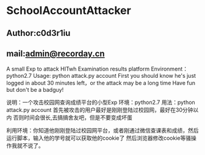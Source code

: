 # SchoolAccountAttacker
## Author:c0d3r1iu 
## mail:admin@recorday.cn
A small Exp to attack HITwh Examination results platform
Environment：python2.7
Usage: python attack.py account
First you should know he's just logged in about 30 minutes left，or the attack may be a long time 
Have fun but don't be a badguy!

说明：一个攻击校园网查询成绩平台的小型Exp
环境：python2.7
用法：python attack.py account
首先被攻击的用户最好是刚刚登陆过校园网，最好在30分钟以内
否则时间会很长,去搞搞舍友吧，但是不要变成坏蛋

利用环境：你知道他刚刚登陆过校园网平台，或者刚通过微信查课表和成绩，然后运行脚本，输入他的学号就可以获取他的cookie了
然后浏览器修改cookie等骚操作我就不说了。


